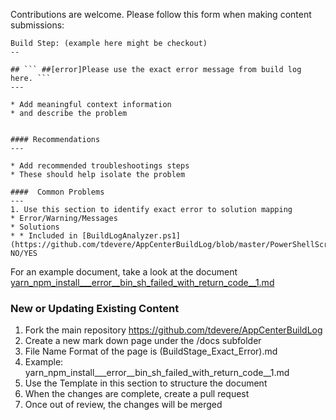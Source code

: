 Contributions are welcome. Please follow this form when making content submissions:

```
Build Step: (example here might be checkout)
--

## ``` ##[error]Please use the exact error message from build log here. ```
---

* Add meaningful context information 
* and describe the problem


#### Recommendations
---

* Add recommended troubleshootings steps
* These should help isolate the problem

####  Common Problems
---
1. Use this section to identify exact error to solution mapping
* Error/Warning/Messages
* Solutions
* * Included in [BuildLogAnalyzer.ps1](https://github.com/tdevere/AppCenterBuildLog/blob/master/PowerShellScripts/BuildLogAnalyzer.ps1): NO/YES

```

For an example document, take a look at the document  [yarn_npm_install___error__bin_sh_failed_with_return_code__1.md](https://tdevere.github.io/AppCenterBuildLog/yarn_npm_install___error__bin_sh_failed_with_return_code__1.md)


### New or Updating Existing Content
1. Fork the main repository https://github.com/tdevere/AppCenterBuildLog
2. Create a new mark down page under the /docs subfolder
3. File Name Format of the page is (BuildStage_Exact_Error).md
3. Example: yarn_npm_install___error__bin_sh_failed_with_return_code__1.md
4. Use the Template in this section to structure the document
5. When the changes are complete, create a pull request
6. Once out of review, the changes will be merged